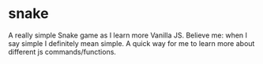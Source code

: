 # snake
A really simple Snake game as I learn more Vanilla JS. Believe me: when I say simple I definitely mean simple. A quick way for me to learn more about different js commands/functions.
 
